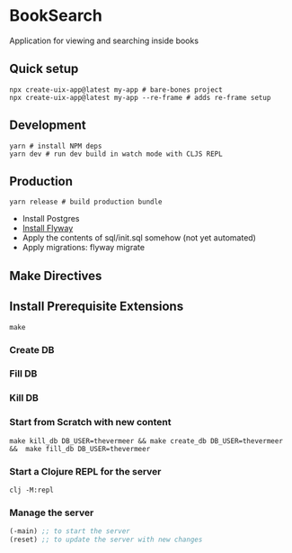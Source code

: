 # BookSearch
Application for viewing and searching inside books

## Quick setup
```shell
npx create-uix-app@latest my-app # bare-bones project
npx create-uix-app@latest my-app --re-frame # adds re-frame setup
```

## Development
```shell
yarn # install NPM deps
yarn dev # run dev build in watch mode with CLJS REPL
```

## Production
```shell
yarn release # build production bundle
```

* Install Postgres
* [Install Flyway](https://documentation.red-gate.com/fd/command-line-184127404.html?_gl=1*8e1rlp*_ga*MTMxMTcwMTk5OC4xNzA5NjU0MjUw*_ga_X7VDRWRT4P*MTcwOTY1NDI0OS4xLjAuMTcwOTY1NDI0OS42MC4wLjA.)
* Apply the contents of sql/init.sql somehow (not yet automated)
* Apply migrations:
    flyway migrate


## Make Directives

## Install Prerequisite Extensions
```
make
```

### Create DB

### Fill DB

### Kill DB

### Start from Scratch with new content
```
make kill_db DB_USER=thevermeer && make create_db DB_USER=thevermeer &&  make fill_db DB_USER=thevermeer
```

### Start a Clojure REPL for the server

```
clj -M:repl
```

### Manage the server

``` clojure
(-main) ;; to start the server
(reset) ;; to update the server with new changes
```
